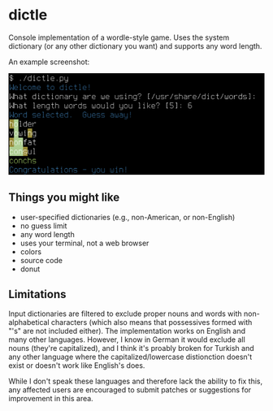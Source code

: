 # dictle

Console implementation of a wordle-style game.  Uses the system dictionary (or
any other dictionary you want) and supports any word length.

An example screenshot:

![](example.png "A wordle-like game, with colors, in the console")

## Things you might like

- user-specified dictionaries (e.g., non-American, or non-English)
- no guess limit
- any word length
- uses your terminal, not a web browser
- colors
- source code
- donut

## Limitations

Input dictionaries are filtered to exclude proper nouns and words with
non-alphabetical characters (which also means that possessives formed with
"'s" are not included either).  The implementation works on English and many
other languages.  However, I know in German it would exclude all nouns
(they're capitalized), and I think it's proably broken for Turkish and any
other language where the capitalized/lowercase distionction doesn't exist or
doesn't work like English's does.

While I don't speak these languages and therefore lack the ability to fix
this, any affected users are encouraged to submit patches or suggestions for
improvement in this area.
